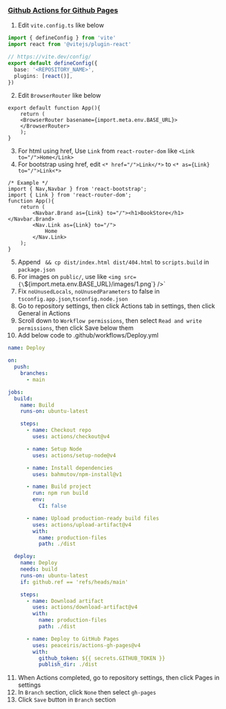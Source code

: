 ### [Github Actions for Github Pages](https://github.com/sitek94/vite-deploy-demo)
1. Edit `vite.config.ts` like below
```typescript
import { defineConfig } from 'vite'
import react from '@vitejs/plugin-react'

// https://vite.dev/config/
export default defineConfig({
  base: '<REPOSITORY_NAME>',
  plugins: [react()],
})
```
2. Edit `BrowserRouter` like below
```tsx
export default function App(){
    return (
    <BrowserRouter basename={import.meta.env.BASE_URL}>
    </BrowserRouter>
    );
}
```
3. For html using href, Use `Link` from `react-router-dom` like `<Link to="/">Home</Link>`
4. For bootstrap using href, edit `<* href="/">Link</*>` to `<* as={Link} to="/">Link<*>`
```tsx
/* Example */
import { Nav,Navbar } from 'react-bootstrap';
import { Link } from 'react-router-dom';
function App(){
    return (
        <Navbar.Brand as={Link} to="/"><h1>BookStore</h1></Navbar.Brand>
        <Nav.Link as={Link} to="/">
            Home
        </Nav.Link>
    );
}
```
5. Append ` && cp dist/index.html dist/404.html` to `scripts.build` in `package.json`
6. For images on `public/`, use like `<img src={\`\${import.meta.env.BASE\_URL}/images/1.png\`} />`
7. Fix `noUnusedLocals`, `noUnusedParameters` to false in `tsconfig.app.json`,`tsconfig.node.json`
8. Go to repository settings, then click Actions tab in settings, then click General in Actions
9. Scroll down to `Workflow permissions`, then select `Read and write permissions`, then click Save below them 
10. Add below code to .github/workflows/Deploy.yml
```yml
name: Deploy

on:
  push:
    branches:
      - main

jobs:
  build:
    name: Build
    runs-on: ubuntu-latest

    steps:
      - name: Checkout repo
        uses: actions/checkout@v4

      - name: Setup Node
        uses: actions/setup-node@v4

      - name: Install dependencies
        uses: bahmutov/npm-install@v1

      - name: Build project
        run: npm run build
        env:
          CI: false

      - name: Upload production-ready build files
        uses: actions/upload-artifact@v4
        with:
          name: production-files
          path: ./dist

  deploy:
    name: Deploy
    needs: build
    runs-on: ubuntu-latest
    if: github.ref == 'refs/heads/main'

    steps:
      - name: Download artifact
        uses: actions/download-artifact@v4
        with:
          name: production-files
          path: ./dist

      - name: Deploy to GitHub Pages
        uses: peaceiris/actions-gh-pages@v4
        with:
          github_token: ${{ secrets.GITHUB_TOKEN }}
          publish_dir: ./dist
```
11. When Actions completed, go to repository settings, then click Pages in settings
12. In `Branch` section, click `None` then select `gh-pages`
13. Click `Save` button in `Branch` section
